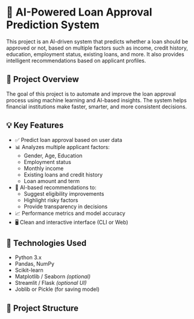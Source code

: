 # 🏦 AI-Powered Loan Approval Prediction System

This project is an AI-driven system that predicts whether a loan should be approved or not, based on multiple factors such as income, credit history, education, employment status, existing loans, and more. It also provides intelligent recommendations based on applicant profiles.

## 📌 Project Overview

The goal of this project is to automate and improve the loan approval process using machine learning and AI-based insights. The system helps financial institutions make faster, smarter, and more consistent decisions.

## 💡 Key Features

- ✅ Predict loan approval based on user data
- 📊 Analyzes multiple applicant factors:
  - Gender, Age, Education
  - Employment status
  - Monthly income
  - Existing loans and credit history
  - Loan amount and term
- 🤖 AI-based recommendations to:
  - Suggest eligibility improvements
  - Highlight risky factors
  - Provide transparency in decisions
- 📈 Performance metrics and model accuracy
- 🖥️ Clean and interactive interface (CLI or Web)

## 🧠 Technologies Used

- Python 3.x
- Pandas, NumPy
- Scikit-learn
- Matplotlib / Seaborn *(optional)*
- Streamlit / Flask *(optional UI)*
- Joblib or Pickle (for saving model)

## 📁 Project Structure

